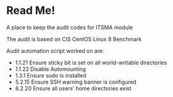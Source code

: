# Read Me!
A place to keep the audit codes for ITSMA module

The audit is based on CIS CentOS Linux 8 Benchmark

Audit automation script worked on are:
<ul>
  <li>1.1.21 Ensure sticky bit is set on all world-writable directories</li>
  <li>1.1.22 Disable Automounting</li>
  <li>1.3.1 Ensure sudo is installed</li>
  <li>5.2.15 Ensure SSH warning banner is configured</li>
  <li>6.2.20 Ensure all users’ home directories exist </li>
</ul>
